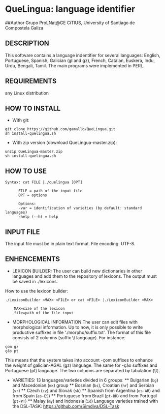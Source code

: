 # QueLingua: language identifier

##Author
Grupo ProLNat@GE
CiTIUS, University of Santiago de Compostela
Galiza


## DESCRIPTION
This software contains a language indentifier for several languages: English, Portuguese, Spanish, Galician (gl and gz), French, Catalan, Euskera, Indu, Urdu, Bengali, Tamil. 
The main programs  were implemented in PERL.


## REQUIREMENTS
any Linux distribution


## HOW TO INSTALL
* With git:
```
git clone https://github.com/gamallo/QueLingua.git
sh install-quelingua.sh
```
* With zip version (download QueLingua-master.zip):
```
unzip QueLingua-master.zip
sh install-quelingua.sh
```

## HOW TO USE 

```
Syntax: cat FILE |./quelingua [OPT]
      
      FILE = path of the input file 
      OPT = options

      Options:
      -var = identification of varieties (by default: standard languages)
      -help (--h) = help
```       

## INPUT FILE

The input file must be in plain text format. 
File encoding: UTF-8.


## ENHENCEMENTS

* LEXICON BUILDER:
The user can build new dictionaries in other languages and add them to the repository of lexicons. The output must be saved in ./lexicons.

How to use the lexicon builder:

```
./LexiconBuilder <MAX> <FILE> or cat <FILE> |./LexiconBuilder <MAX> 

	MAX=size of the lexicon
	file=path of the file input
```        

* MORPHOLOGICAL INFORMATION
The user can edit files with morphological information. Up to now, it is only possible to write productive suffixes in file './morpho/suffix.txt'. The format of this file consists of 2 columns (suffix \t language). For instance:

```
çom	gz
ção	pt
```
This means that the system takes into account -çom suffixes to enhance the weight of galician-AGAL (gz) language. The same for -ção suffixes and Portuguese (pt) language. The two columns are separated by tabulation (\t). 	
	
* VARIETIES:
13 languages/varieties divided in 6 groups: 
 ** Bulgarian (`bg`) and  Macedonian (`mk`) group
 ** Bosnian (`bs`), Croatian (`hr`) and Serbian (`sr`)
 ** Czech (`cz`) and  Slovak (`sk`)
 ** Spanish from Argentina (`es-AR`) and from Spain (`es-ES`)
 ** Portuguese from Brazil (`pt-BR`) and from Portugal (`pt-PT`)
 ** Malay (`my`) and Indonesia (`id`)
Language varieties trained with the DSL-TASK: https://github.com/Simdiva/DSL-Task
	 
